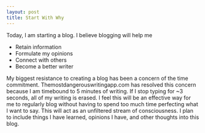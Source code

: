 ```yaml
---
layout: post
title: Start With Why
---
```


Today, I am starting a blog. I believe blogging will help me

* Retain information
* Formulate my opinions
* Connect with others
* Become a better writer

My biggest resistance to creating a blog has been a concern of the time commitment. Themostdangerouswritingapp.com has resolved this concern because I am timebound to 5 minutes of writing. If I stop typing for ~3 seconds, all of my writing is erased. I feel this will be an effective way for me to regularly blog without having to spend too much time perfecting what I want to say. This will act as an unfiltered stream of consciousness. I plan to include things I have learned, opinions I have, and other thoughts into this blog.
